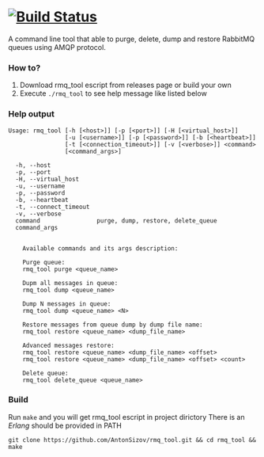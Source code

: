 [![Build Status](https://travis-ci.org/AntonSizov/rmq_tool.png?branch=master)](https://travis-ci.org/AntonSizov/rmq_tool)
=======
A command line tool that able to purge, delete, dump and restore RabbitMQ queues
using AMQP protocol.

### How to?

1. Download rmq_tool escript from releases page or build your own
2. Execute `./rmq_tool` to see help message like listed below

### Help output

```shell
Usage: rmq_tool [-h [<host>]] [-p [<port>]] [-H [<virtual_host>]]
                [-u [<username>]] [-p [<password>]] [-b [<heartbeat>]]
                [-t [<connection_timeout>]] [-v [<verbose>]] <command>
                [<command_args>]

  -h, --host
  -p, --port
  -H, --virtual_host
  -u, --username
  -p, --password
  -b, --heartbeat
  -t, --connect_timeout
  -v, --verbose
  command                purge, dump, restore, delete_queue
  command_args


	Available commands and its args description:

	Purge queue:
	rmq_tool purge <queue_name>

	Dupm all messages in queue:
	rmq_tool dump <queue_name>

	Dump N messages in queue:
	rmq_tool dump <queue_name> <N>

	Restore messages from queue dump by dump file name:
	rmq_tool restore <queue_name> <dump_file_name>

	Advanced messages restore:
	rmq_tool restore <queue_name> <dump_file_name> <offset>
	rmq_tool restore <queue_name> <dump_file_name> <offset> <count>

	Delete queue:
	rmq_tool delete_queue <queue_name>
```

### Build

Run `make` and you will get rmq_tool escript in project dirictory
There is an *Erlang* should be provided in PATH

```shell
git clone https://github.com/AntonSizov/rmq_tool.git && cd rmq_tool && make
```
